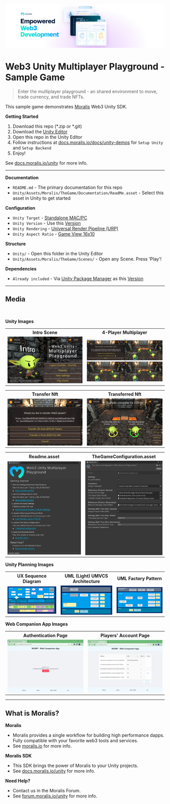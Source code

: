 <img src="https://github.com/MoralisWeb3/web3-unity-sdk-examples/blob/ef346891d0f2a1c4568c7509be2165cab912cd37/Unity/Assets/Moralis%20Web3%20Unity%20SDK%20Examples/Documentation/Images/ReadMeBanner.png" />

# Web3 Unity Multiplayer Playground - Sample Game

> Enter the multiplayer playground - an shared environment to move, trade currency, and trade NFTs.

This sample game demonstrates [Moralis](https://moralis.io/) Web3 Unity SDK.

**Getting Started**
1. Download this repo (*.zip or *.git)
1. Download the [Unity Editor](https://store.unity.com/#plans-individual)
1. Open this repo in the Unity Editor
1. Follow instructions at [docs.moralis.io/docs/unity-demos](https://docs.moralis.io/docs/unity-demos) for `Setup Unity` and `Setup Backend`
1. Enjoy!

See [docs.moralis.io/unity](https://docs.moralis.io/unity) for more info.

---



**Documentation**
* `README.md` - The primary documentation for this repo
* `Unity/Assets/Moralis/TheGame/Documentation/ReadMe.asset` - Select this asset in Unity to get started


**Configuration**
* `Unity Target` - [Standalone MAC/PC](https://support.unity.com/hc/en-us/articles/206336795-What-platforms-are-supported-by-Unity-)
* `Unity Version` - Use this [Version](./Unity/ProjectSettings/ProjectVersion.txt)
* `Unity Rendering` - [Universal Render Pipeline (URP)](https://docs.unity3d.com/Manual/universal-render-pipeline.html)
* `Unity Aspect Ratio` - [Game View 16x10](https://docs.unity3d.com/Manual/GameView.html)

**Structure**
* `Unity/` - Open this folder in the Unity Editor
* `Unity/Assets/Moralis/TheGame/Scenes/` - Open any Scene. Press 'Play'!

**Dependencies**
* `Already included` - Via [Unity Package Manager](https://docs.unity3d.com/Manual/upm-ui.html) as this [Version](./Unity/Packages/manifest.json)

----

## Media


<BR>

**Unity Images**

<table>
  <tr>
    <th>Intro Scene</th>
    <th>4-Player Multiplayer</th>
  </tr>
  <tr>
    <td align="center"><img src="./Unity/Assets/Moralis/TheGame/Documentation/Images/Screenshot_03.png" width = "250"></td>
    <td align="center"><img src="./Unity/Assets/Moralis/TheGame/Documentation/Images/Screenshot_013.png" width = "250"></td>
  </tr> 
</table>

<table>
  <tr>
    <th>Transfer Nft</th>
    <th>Transferred Nft</th>
  </tr>
  <tr>
    <td align="center"><img src="./Unity/Assets/Moralis/TheGame/Documentation/Images/Screenshot_012.png" width = "250"></td>
    <td align="center"><img src="./Unity/Assets/Moralis/TheGame/Documentation/Images/Screenshot_09.png" width = "250"></td>
  </tr> 
</table>

<table>
  <tr>
    <th>Readme.asset</th>
    <th>TheGameConfiguration.asset</th>
  </tr>
  <tr>
    <td align="center"><img src="./Unity/Assets/Moralis/TheGame/Documentation/Images/Screenshot_01.png" width = "250"></td>
    <td align="center"><img src="./Unity/Assets/Moralis/TheGame/Documentation/Images/Screenshot_02.png" width = "250"></td>
  </tr> 
</table>

**Unity Planning Images**

<table>
  <tr>
    <th>UX Sequence Diagram</th>
    <th>UML (Light) UMVCS Architecture</th>
    <th>UML Factory Pattern</th>
  </tr>
  <tr>
    <td align="center"><img src="./Unity/Assets/Moralis/TheGame/Documentation/Images/Planning_01.png" width = "250"></td>
    <td align="center"><img src="./Unity/Assets/Moralis/TheGame/Documentation/Images/Planning_02.png" width = "250"></td>
    <td align="center"><img src="./Unity/Assets/Moralis/TheGame/Documentation/Images/Planning_03.png" width = "250"></td>
  </tr> 
</table>

**Web Companion App Images**

<table>
  <tr>
    <th>Authentication Page</th>
    <th>Players' Account Page</th>
  </tr>
  <tr>
    <td align="center"><img src="./Unity/Assets/Moralis/TheGame/Documentation/Images/WebCompanionApp_02.png" width = "250"></td>
    <td align="center"><img src="./Unity/Assets/Moralis/TheGame/Documentation/Images/WebCompanionApp_03.png" width = "250"></td>
  </tr> 
</table>

----

## What is Moralis?

**Moralis**

* Moralis provides a single workflow for building high performance dapps. Fully compatible with your favorite web3 tools and services. 
* See [moralis.io](https://moralis.io) for more info.

**Moralis SDK**

* This SDK brings the power of Moralis to your Unity projects. 
* See [docs.moralis.io/unity](https://docs.moralis.io/unity) for more info.

**Need Help?**

* Contact us in the Moralis Forum. 
* See [forum.moralis.io/unity](https://forum.moralis.io/unity) for more info.
